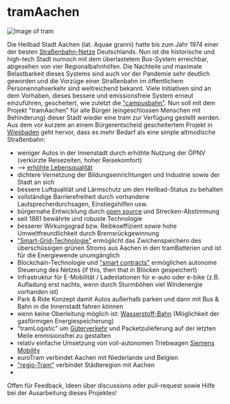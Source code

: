 # tramAachen
![Image of tram](https://upload.wikimedia.org/wikipedia/commons/thumb/4/49/ASEAG_1006.JPG/1200px-ASEAG_1006.JPG)

Die Heilbad Stadt Aachen (lat. Aquae granni) hatte bis zum Jahr 1974 einer der besten [Straßenbahn-Netze](https://de.m.wikipedia.org/wiki/Stra%C3%9Fenbahn_Aachen) Deutschlands. Nun ist die historische und high-tech Stadt nurnoch mit dem überlastetem Bus-System erreichbar, abgesehen von vier Regionalbahnhöfen. Die Nachteile und maximale Belastbarkeit dieses Systems sind auch vor der Pandemie sehr deutlich geworden und die Vorzüge einer Straßenbahn im öffentlichem Personennahverkehr sind weitreichend bekannt. Viele Initiativen sind an dem Vorhaben, dieses bessere und emissionsfreie System erneut einzuführen, gescheitert, wie zuletzt die ["campusbahn"](https://de.wikipedia.org/wiki/Campusbahn). Nun soll mit dem Projekt "tramAachen" für alle Bürger (eingeschlossen Menschen mit Behinderung) dieser Stadt wieder eine tram zur Verfügung gestellt werden. Aus dem vor kurzem an einem Bürgerentscheid gescheitertem Projekt in [Wiesbaden](https://de.wikipedia.org/wiki/Citybahn_Wiesbaden) geht hervor, dass es mehr Bedarf als eine simple altmodische Straßenbahn:

* weniger Autos in der Innenstadt durch erhöhte Nutzung der ÖPNV (verkürzte Reisezeiten, hoher Reisekomfort)
* --> [erhöhte Lebensqualität](https://de.wikipedia.org/wiki/Stra%C3%9Fenbahn_Stra%C3%9Fburg)
* dichtere Vernetzung der Bildungseinrichtungen und Industrie sowie der Stadt an sich 
* bessere Luftqualität und Lärmschutz um den Heilbad-Status zu behalten
* vollständige Barrierefreiheit durch vorhandene Lautsprecherdurchsagen, Einstiegshilfen usw.
* bürgernahe Entwicklung durch [open source](https://github.com/readme/featured/nasa-ingenuity-helicopter) und Strecken-Abstimmung
* seit 1881 bewährte und robuste Technologie
* besserer Wirkungsgrad bzw. Reibkoeffizient sowie hohe Umweltfreundlichkeit durch Bremsrückgewinnung
* ["Smart-Grid-Technologie"](https://www.eon.de/de/eonerleben/smart-grid-so-funktioniert-das-intelligente-stromnetz.html) ermöglicht das Zwichenspeichern des überschüssigen grünen Stroms aus Aachen in den tramBatterien und ist für die Energiewende unumgänglich
* Blockchain-Technologie und ["smart contracts"](https://ethereum.org/en/developers/docs/smart-contracts/) ermöglichen autonome Steuerung des Netzes (if this, then that in Blöcken gespeichert)
* Infrastruktur für E-Mobilität / Ladestationen für e-auto oder e-bike (z.B. Aufladung erst nachts, wenn durch Sturmböhen viel Windenergie vorhanden ist)
* Park & Ride Konzept damit Autos außerhalb parken und dann mit Bus & Bahn in die Innenstadt fahren können
* wenn keine Oberleitung möglich ist: [Wasserstoff-Bahn](https://www.erneuerbareenergien.de/politik/energiepolitik/wasserstoff-der-mobilitaet-leipzig-baut-europas-erste-wasserstoff-tram) (Möglichkeit der gasförmigen Energiespeicherung)
* "tramLogistic" um [Güterverkehr](https://www.avg.info/unternehmen/presse/pressemitteilungen/meldungen/entwicklung-einer-guetertram-neues-verbundprojekt-logiktram.html) und Packetzulieferung auf der letzten Meile emmisionsfrei zu gestalten  
* relativ einfache Umsetzung von voll-autonomen Triebwagen [Siemens Mobility](https://www.mobility.siemens.com/global/de/portfolio/schiene/fahrzeuge/strassenbahnen/autonome-strassenbahn.html)
* euroTram verbindet Aachen mit Niederlande und Belgien
* ["regio-Tram"](https://avv.de/de/aktuelles/neuigkeiten/das-projekt-regio-tram) verbindet Städteregion mit Aachen
* 

Offen für Feedback, Ideen über discussions oder pull-request sowie Hilfe bei der Ausarbeitung dieses Projektes! 
